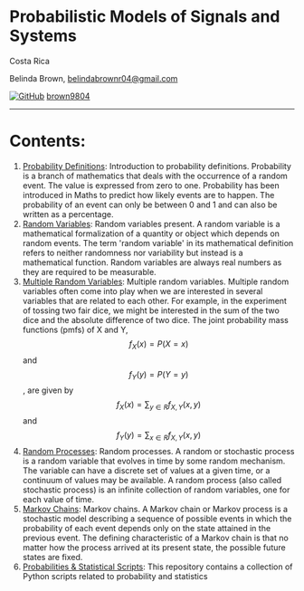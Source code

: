 # Probabilistic Models of Signals and Systems

Costa Rica

Belinda Brown, belindabrownr04@gmail.com

[![GitHub](https://img.shields.io/badge/--181717?logo=github&logoColor=ffffff)](https://github.com/)
[brown9804](https://github.com/brown9804)

----------

# Contents:

1. [Probability Definitions](./Probability_Definitions): Introduction to probability definitions. Probability is a branch of mathematics that deals with the occurrence of a random event. The value is expressed from zero to one. Probability has been introduced in Maths to predict how likely events are to happen. The probability of an event can only be between 0 and 1 and can also be written as a percentage.
2. [Random Variables](./Variables_Aleatorias): Random variables present. A random variable is a mathematical formalization of a quantity or object which depends on random events. The term 'random variable' in its mathematical definition refers to neither randomness nor variability but instead is a mathematical function. Random variables are always real numbers as they are required to be measurable.
3. [Multiple Random Variables](./VA_multiples): Multiple random variables. Multiple random variables often come into play when we are interested in several variables that are related to each other. For example, in the experiment of tossing two fair dice, we might be interested in the sum of the two dice and the absolute difference of two dice. The joint probability mass functions (pmfs) of X and Y, $$f_X(x) = P(X = x)$$ and $$f_Y(y) = P(Y = y)$$, are given by $$f_X(x) = \sum_{y \in R} f_{X,Y}(x,y)$$ and $$f_Y(y) = \sum_{x \in R} f_{X,Y}(x,y)$$
4. [Random Processes](./Procesos_aleatorios): Random processes. A random or stochastic process is a random variable that evolves in time by some random mechanism. The variable can have a discrete set of values at a given time, or a continuum of values may be available. A random process (also called stochastic process) is an infinite collection of random variables, one for each value of time.
5. [Markov Chains](./Cadenas_de_Markov): Markov chains.  A Markov chain or Markov process is a stochastic model describing a sequence of possible events in which the probability of each event depends only on the state attained in the previous event. The defining characteristic of a Markov chain is that no matter how the process arrived at its present state, the possible future states are fixed.
6. [Probabilities & Statistical Scripts](./ProbabilitiesStatisticalScripts/): This repository contains a collection of Python scripts related to probability and statistics
